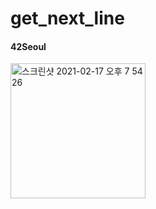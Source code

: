 # get_next_line
#### 42Seoul   


<img width="216" alt="스크린샷 2021-02-17 오후 7 54 26" src="https://user-images.githubusercontent.com/45951630/108235776-8a51b180-7189-11eb-91f6-4b345fe86eb7.png">
